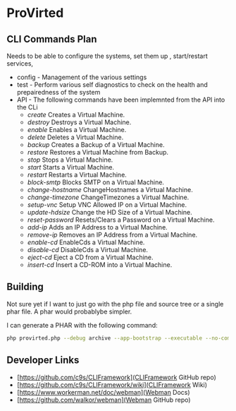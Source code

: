 # ProVirted

## CLI Commands Plan

Needs to be able to configure the systems, set them up , start/restart services,

* config - Management of the various settings
* test - Perform various self diagnostics to check on the health and prepairedness of the system
* API - The following commands have been implemnted from the API into the CLi
  * *create*  Creates a Virtual Machine.
  * *destroy*  Destroys a Virtual Machine.
  * *enable*  Enables a Virtual Machine.
  * *delete*  Deletes a Virtual Machine.
  * *backup*  Creates a Backup of a Virtual Machine.
  * *restore*  Restores a Virtual Machine from Backup.
  * *stop*  Stops a Virtual Machine.
  * *start*  Starts a Virtual Machine.
  * *restart*  Restarts a Virtual Machine.
  * *block-smtp*  Blocks SMTP on a Virtual Machine.
  * *change-hostname*  ChangeHostnames a Virtual Machine.
  * *change-timezone*  ChangeTimezones a Virtual Machine.
  * *setup-vnc*  Setup VNC Allowed IP on a Virtual Machine.
  * *update-hdsize*  Change the HD Size of a Virtual Machine.
  * *reset-password*  Resets/Clears a Password on a Virtual Machine.
  * *add-ip*  Adds an IP Address to a Virtual Machine.
  * *remove-ip*  Removes an IP Address from a Virtual Machine.
  * *enable-cd*  EnableCds a Virtual Machine.
  * *disable-cd*  DisableCds a Virtual Machine.
  * *eject-cd*  Eject a CD from a Virtual Machine.
  * *insert-cd*  Insert a CD-ROM into a Virtual Machine.

## Building

Not sure yet if I want to just go with the php file and source tree or a single phar file.  A phar would probablybe simpler.

I can generate a PHAR with the following command:
```bash
php provirted.php --debug archive --app-bootstrap --executable --no-compress provirted.phar
```

## Developer Links

* [https://github.com/c9s/CLIFramework](CLIFramework GitHub repo)
* [https://github.com/c9s/CLIFramework/wiki](CLIFramework Wiki)
* [https://www.workerman.net/doc/webman](Webman Docs)
* [https://github.com/walkor/webman](Webman GitHub repo)


